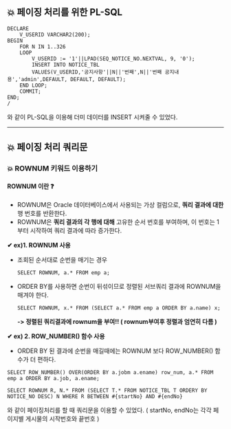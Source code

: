 ## 💥 페이징 처리를 위한 PL-SQL
```
DECLARE
    V_USERID VARCHAR2(200);
BEGIN
    FOR N IN 1..326
    LOOP
        V_USERID := '1'||LPAD(SEQ_NOTICE_NO.NEXTVAL, 9, '0');
        INSERT INTO NOTICE_TBL
        VALUES(V_USERID,'공지사항'||N||'번째',N||'번째 공지내용','admin',DEFAULT, DEFAULT, DEFAULT);
    END LOOP;
    COMMIT;
END;
/
```
와 같이 PL-SQL을 이용해 더미 데이터를 INSERT 시켜줄 수 있었다.   
 
----------------------------------------------
## 💥 페이징 처리 쿼리문

### 💥 ROWNUM 키워드 이용하기
 
#### ROWNUM 이란 ❓
 - ROWNUM은 Oracle 데이터베이스에서 사용되는 가상 컬럼으로, **쿼리 결과에 대한** 행 번호를 반환한다.   
 - ROWNUM은 **쿼리 결과의 각 행에 대해** 고유한 순서 번호를 부여하며, 이 번호는 1부터 시작하여 쿼리 결과에 따라 증가한다.   
   
**✔ ex)1. ROWNUM 사용**
- 조회된 순서대로 순번을 매기는 경우
   ```
   SELECT ROWNUM, a.* FROM emp a;
   ```
- ORDER BY를 사용하면 순번이 뒤섞이므로 정렬된 서브쿼리 결과에 ROWNUM을 매겨야 한다.
  ```
  SELECT ROWNUM, x.* FROM (SELECT a.* FROM emp a ORDER BY a.name) x;
  ```
     
  **-> 정렬된 쿼리결과에 rownum을 부여!! ( rownum부여후 정렬과 엄연히 다름 )**

   
**✔ ex) 2. ROW_NUMBER() 함수 사용**
- ORDER BY 된 결과에 순번을 매길때에는 ROWNUM 보다 ROW_NUMBER() 함수가 더 편하다.
```
SELECT ROW_NUMBER() OVER(ORDER BY a.jobm a.ename) row_num, a.* FROM emp a ORDER BY a.job, a.ename;
```
   
```
SELECT ROWNUM R, N.* FROM (SELECT T.* FROM NOTICE_TBL T ORDERY BY NOTICE_NO DESC) N WHERE R BETWEEN #{startNo} AND #{endNo}
```    
와 같이 페이징처리를 할 때 쿼리문을 이용할 수 있었다. ( startNo, endNo는 각각 페이지별 게시물의 시작번호와 끝번호 )
